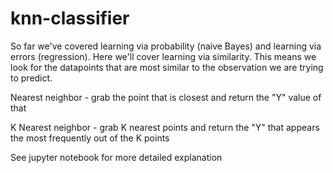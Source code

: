 # knn-classifier

So far we've covered learning via probability (naive Bayes) and learning via errors (regression). Here we'll cover learning via similarity. This means we look for the datapoints that are most similar to the observation we are trying to predict.

Nearest neighbor - grab the point that is closest and return the "Y" value of that

K Nearest neighbor - grab K nearest points and return the "Y" that appears the most frequently out of the K points

See jupyter notebook for more detailed explanation
